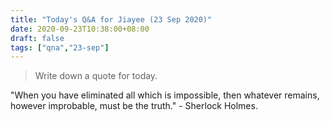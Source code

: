 ```yaml
---
title: "Today's Q&A for Jiayee (23 Sep 2020)"
date: 2020-09-23T10:38:00+08:00
draft: false
tags: ["qna","23-sep"]
---
```

> Write down a quote for today.

"When you have eliminated all which is impossible, then whatever remains, however improbable, must be the truth." - Sherlock Holmes.
